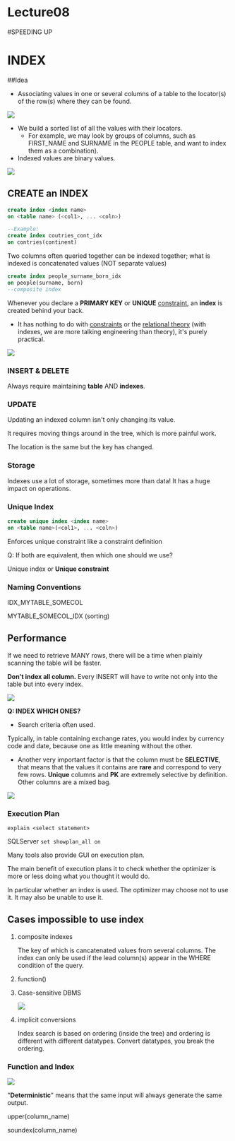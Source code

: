 # Lecture08

#SPEEDING UP

# INDEX

##Idea

* Associating values in one or several columns of a table to the locator(s) of the row(s) where they can be found.

![](https://ws1.sinaimg.cn/large/006tKfTcly1fra1ej6t0xj30f905ewet.jpg)

* We build a sorted list of all the values with their locators.
  * For example, we may look by groups of columns, such as FIRST_NAME and SURNAME in the PEOPLE table, and want to index them as a combination).
* Indexed values are binary values.

![](https://ws1.sinaimg.cn/large/006tNc79ly1fs1gmp3b9tj30du0agq45.jpg)

## CREATE an INDEX

```sql
create index <index name>
on <table name> (<col1>, ... <coln>)

--Example:
create index coutries_cont_idx
on contries(continent)
```

Two columns often queried together can be indexed together; what is indexed is concatenated values (NOT separate values) 

```sql
create index people_surname_born_idx
on people(surname, born)
--composite index
```

Whenever you declare a **PRIMARY KEY** or **UNIQUE** <u>constraint</u>, an **index** is created behind your back. 

* It has nothing to do with <u>constraints</u> or the <u>relational theory</u> (with indexes, we are more talking engineering than theory), it's purely practical. 

![](https://ws1.sinaimg.cn/large/006tKfTcly1fra1un77stj30cw09rmxz.jpg)

### INSERT & DELETE

Always require maintaining **table** AND **indexes**.  

### UPDATE

Updating an indexed column isn't only changing its value. 

It requires moving things around in the tree, which is more painful work. 

The location is the same but the key has changed. 

### Storage

Indexes use a lot of storage, sometimes more than data! It has a huge impact on operations. 

### Unique Index

```sql
create unique index <index name> 
on <table name>(<col1>, ... <coln>)
```

Enforces unique constraint like a constraint definition 

Q: If both are equivalent, then which one should we use? 

Unique index or **Unique constraint** 

### Naming Conventions

IDX_MYTABLE_SOMECOL

MYTABLE_SOMECOL_IDX (sorting)

## Performance

If we need to retrieve MANY  rows, there will be a time when plainly scanning the table will be faster. 

**Don't index all column.** Every INSERT will have to write not only into the table but into every index.

![](https://ws2.sinaimg.cn/large/006tNc79gy1fs1h2g9b3xj30dn0aeabe.jpg)

**Q: INDEX WHICH ONES?**

* Search criteria often used. 

Typically, in table containing exchange rates, you would index by currency code and date, because one as little meaning without the other. 

* Another very important factor is that the column must be **SELECTIVE**, that means that the values it contains are **rare** and correspond to very few rows. **Unique** columns and **PK** are extremely selective by definition. Other columns are a mixed bag. 

![](https://ws4.sinaimg.cn/large/006tNc79ly1fs1h89emrkj30f10bgdhe.jpg)

### Execution Plan

`explain <select statement>`

SQLServer `set showplan_all on`

Many tools also provide GUI on execution plan.

The main benefit of execution plans it to check whether the optimizer is more or less doing what you thought it would do. 

In particular whether an index is used. The optimizer may choose not to use it. It may also be unable to use it. 

## Cases impossible to use index

1. composite indexes

   The key of which is cancatenated values from several columns. The index can only be used if the lead column(s) appear in the WHERE condition of the query.

2. function()

3. Case-sensitive DBMS

   ![](https://ws3.sinaimg.cn/large/006tNc79gy1fs1hqijwbuj30fx0c80ug.jpg)

4. implicit conversions

    Index search is based on ordering (inside the tree) and ordering is different with different datatypes. Convert datatypes, you break the ordering. 

### Function and Index

![](https://ws4.sinaimg.cn/large/006tNc79ly1fs1hw46nplj30d909ydgv.jpg)

"**Deterministic**" means that the same input will always generate the same output. 

upper(column_name)

soundex(column_name)